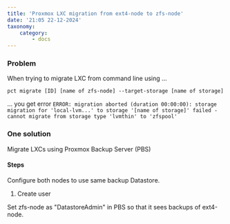 ```yaml
---
title: 'Proxmox LXC migration from ext4‐node to zfs‐node'
date: '21:05 22-12-2024'
taxonomy:
    category:
        - docs
---
```


### Problem 

When trying to migrate LXC from command line using ...

    pct migrate [ID] [name of zfs-node] --target-storage [name of storage]

... you get error `ERROR: migration aborted (duration 00:00:00): storage migration for 'local-lvm...' to storage '[name of storage]' failed - cannot migrate from storage type 'lvmthin' to 'zfspool'`

### One solution

Migrate LXCs using Proxmox Backup Server (PBS)

#### Steps

Configure both nodes to use same backup Datastore.

1. Create user


Set zfs-node as "DatastoreAdmin" in PBS so that it sees backups of ext4-node.